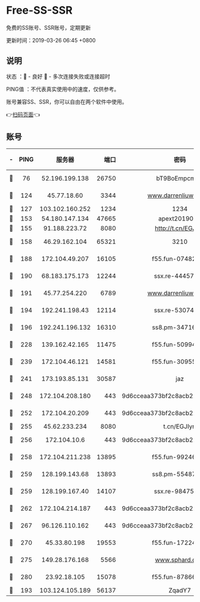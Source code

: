 # Free-SS-SSR

免费的SS账号、SSR账号，定期更新

更新时间：2019-03-26 06:45 +0800

## 说明

状态     ：🙂 - 良好 🙁 - 多次连接失败或连接超时

PING值   ：不代表真实使用中的速度，仅供参考。

账号兼容SS、SSR，你可以自由在两个软件中使用。

👉[扫码页面](https://liesauer.github.io/Free-SS-SSR/)👈

## 账号

|-|PING|服务器|端口|密码|加密方式|区域|
|:----:|:----:|:-----:|-----:|:----:|:----:|:----:|
|🙂|76|52.196.199.138|26750|bT9BoEmpcmP7|aes-256-cfb|JP|
|🙂|124|45.77.18.60|3344|www.darrenliuwei.com|aes-256-cfb|JP|
|🙂|127|103.102.160.252|1234|1234|rc4-md5|JP|
|🙂|153|54.180.147.134|47665|apext2019001|chacha20|KR|
|🙂|155|91.188.223.72|8080|http://t.cn/EGJIyrl|rc4-md5|RU|
|🙂|158|46.29.162.104|65321|3210|aes-256-ctr|RU|
|🙂|188|172.104.49.207|16105|f55.fun-07482926|aes-256-cfb|SG|
|🙂|190|68.183.175.173|12244|ssx.re-44457253|aes-256-cfb|US|
|🙂|191|45.77.254.220|6789|www.darrenliuwei.com|aes-256-cfb|SG|
|🙂|194|192.241.198.43|12114|ssx.re-53074650|aes-256-cfb|US|
|🙂|196|192.241.196.132|16310|ss8.pm-34716265|aes-256-cfb|US|
|🙂|228|139.162.42.165|11475|f55.fun-50994506|aes-256-cfb|SG|
|🙂|239|172.104.46.121|14581|f55.fun-30955326|aes-256-cfb|SG|
|🙂|241|173.193.85.131|30587|jaz|aes-256-cfb|US|
|🙂|248|172.104.208.180|443|9d6cceaa373bf2c8acb22e60b6a58be6|aes-256-cfb|US|
|🙂|252|172.104.20.209|443|9d6cceaa373bf2c8acb22e60b6a58be6|aes-256-cfb|US|
|🙂|255|45.62.233.234|8080|t.cn/EGJIyrl|rc4-md5|CA|
|🙂|256|172.104.10.6|443|9d6cceaa373bf2c8acb22e60b6a58be6|aes-256-cfb|US|
|🙂|258|172.104.211.238|13895|f55.fun-99246337|aes-256-cfb|US|
|🙂|259|128.199.143.68|13893|ss8.pm-55487528|aes-256-cfb|SG|
|🙂|259|128.199.167.40|14107|ssx.re-98475570|aes-256-cfb|SG|
|🙂|262|172.104.214.187|443|9d6cceaa373bf2c8acb22e60b6a58be6|aes-256-cfb|US|
|🙂|267|96.126.110.162|443|9d6cceaa373bf2c8acb22e60b6a58be6|aes-256-cfb|US|
|🙂|270|45.33.80.198|19553|f55.fun-17224579|aes-256-cfb|US|
|🙂|275|149.28.176.168|5566|www.sphard.com|aes-256-cfb|AU|
|🙂|280|23.92.18.105|15078|f55.fun-87866035|aes-256-cfb|US|
|🙂|193|103.124.105.189|56137|ZqadY7|chacha20|CN|
